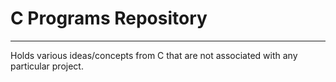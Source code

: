 # C Programs Repository
---
Holds various ideas/concepts from C that are not associated with any particular project.
